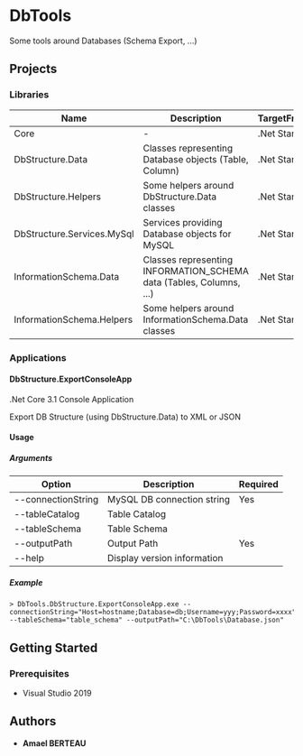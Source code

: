 # DbTools
Some tools around Databases (Schema Export, ...)

## Projects
### Libraries
|Name|Description|TargetFramework
|------|---|---|
|Core|- |.Net Standard 2.0
|DbStructure.Data|Classes representing Database objects (Table, Column) |.Net Standard 2.0
|DbStructure.Helpers|Some helpers around DbStructure.Data classes  |.Net Standard 2.0
|DbStructure.Services.MySql|Services providing Database objects for MySQL|.Net Standard 2.0
|InformationSchema.Data|Classes representing INFORMATION_SCHEMA data (Tables, Columns, ...)|.Net Standard 2.0
|InformationSchema.Helpers|Some helpers around InformationSchema.Data classes |.Net Standard 2.0

### Applications
#### DbStructure.ExportConsoleApp
.Net Core 3.1 Console Application

Export DB Structure (using DbStructure.Data) to XML or JSON

#### Usage
##### Arguments
|Option|Description|Required
|------|---|---|
|--connectionString | MySQL DB connection string |Yes
|--tableCatalog|Table Catalog | 
|--tableSchema |Table Schema |
|--outputPath| Output Path |Yes
|--help|Display version information|

##### Example
```
> DbTools.DbStructure.ExportConsoleApp.exe --connectionString="Host=hostname;Database=db;Username=yyy;Password=xxxx" --tableSchema="table_schema" --outputPath="C:\DbTools\Database.json"
```

## Getting Started
### Prerequisites
- Visual Studio 2019

## Authors

* **Amael BERTEAU**

